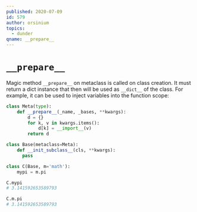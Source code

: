 ```yaml
---
published: 2020-07-09
id: 579
author: orsinium
topics:
  - dunder
qname: __prepare__
---
```


# `__prepare__`

Magic method `__prepare__` on metaclass is called on class creation. It must return a dict instance that then will be used as `__dict__` of the class. For example, it can be used to inject variables into the function scope:

```python
class Meta(type):
    def __prepare__(_name, _bases, **kwargs):
        d = {}
        for k, v in kwargs.items():
            d[k] = __import__(v)
        return d

class Base(metaclass=Meta):
    def __init_subclass__(cls, **kwargs):
      pass

class C(Base, m='math'):
    mypi = m.pi

C.mypi
# 3.141592653589793

C.m.pi
# 3.141592653589793
```
